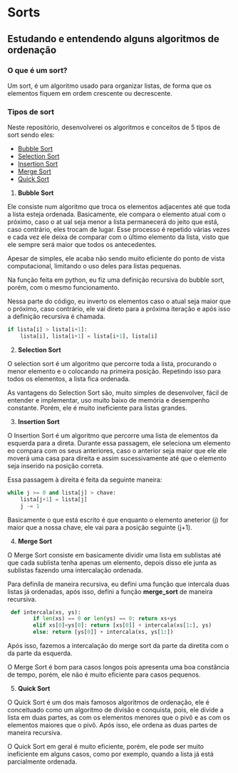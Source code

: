 # Sorts
## Estudando e entendendo alguns algoritmos de ordenação
### O que é um sort?
Um sort, é um algoritmo usado para organizar listas, de forma que os elementos fiquem em ordem crescente ou decrescente.

### Tipos de sort
Neste repositório, desenvolverei os algoritmos e conceitos de 5 tipos de sort sendo eles:
- [Bubble Sort](#a1) 
- [Selection Sort](#a2)
- [Insertion Sort](#a3)
- [Merge Sort](#a4)
- [Quick Sort](#a5)

1. **Bubble Sort** <a name="a1"></a>

Ele consiste num algoritmo que troca os elementos adjacentes até que toda a lista esteja ordenada.
Basicamente, ele compara o elemento atual com o próximo, caso o at
ual seja menor a lista permanecerá do jeito que está, caso contrário, eles trocam de lugar.
Esse processo é repetido várias vezes e cada vez ele deixa de comparar com o último elemento da lista, visto que ele
sempre será maior que todos os antecedentes.

Apesar de simples, ele acaba não sendo muito eficiente do ponto de vista computacional, limitando o uso deles para listas
pequenas.

Na função feita em python, eu fiz uma definição recursiva do bubble sort, porém, 
com o mesmo funcionamento.

Nessa parte do código, eu inverto os elementos caso o atual seja maior que o próximo, caso contrário, ele vai direto para a 
próxima iteração e após isso a definição recursiva é chamada.
```python
if lista[i] > lista[i+1]:
    lista[i], lista[i+1] = lista[i+1], lista[i]
```

2. **Selection Sort** <a name="a2"></a>

O selection sort é um algoritmo que percorre toda a lista, procurando o menor elemento e o colocando na primeira posição.
Repetindo isso para todos os elementos, a lista fica ordenada.

As vantagens do Selection Sort são, muito simples de desenvolver, fácil de entender e implementar, uso muito baixo de memória  e desempenho constante.
Porém, ele é muito ineficiente para listas grandes.

3. **Insertion Sort** <a name="a3"></a>

O Insertion Sort é um algoritmo que percorre uma lista de elementos da esquerda para a direta.
Durante essa passagem, ele seleciona um elemento eo compara com os seus anteriores, caso o anterior seja maior que ele
ele moverá uma casa para direita e assim sucessivamente até que o elemento seja inserido na posição correta.

Essa passagem à direita é feita da seguinte maneira:
```python
while j >= 0 and lista[j] > chave:
    lista[j+1] = lista[j]
    j -= 1
```
Basicamente o que está escrito é que enquanto o elemento aneterior (j) for maior que a nossa chave, ele vai para a posição seguinte (j+1).

4. **Merge Sort** <a name="a4"></a>

O Merge Sort consiste em basicamente dividir uma lista em sublistas até
que cada sublista tenha apenas um elemento, depois disso ele junta as sublistas fazendo
uma intercalação ordenada.

Para definíla de maneira recursiva, eu defini uma função que intercala duas listas já ordenadas, após isso, defini a função __merge_sort__
de maneira recursiva.
```python
 def intercala(xs, ys):
        if len(xs) == 0 or len(ys) == 0: return xs+ys
        elif xs[0]<ys[0]: return [xs[0]] + intercala(xs[1:], ys)
        else: return [ys[0]] + intercala(xs, ys[1:])
```
Após isso, fazemos a intercalação do merge sort da parte da diretita com o da parte da esquerda.

O Merge Sort é bom para casos longos pois apresenta uma boa constância de tempo, porém, ele não é muito eficiente para casos pequenos.

5. **Quick Sort** <a name="a5"></a>

O Quick Sort é um dos mais famosos algoritmos de ordenação, ele é conceituado 
como um algoritmo de divisão e conquista, pois, ele divide a lista em duas partes,
as com os elementos menores que o pivô e as com os elementos maiores que o pivô.
Após isso, ele ordena as duas partes de maneira recursiva.

O Quick Sort em geral é muito eficiente, porém, ele pode ser muito ineficiente em alguns casos, como por exemplo, quando a lista já está parcialmente ordenada.


